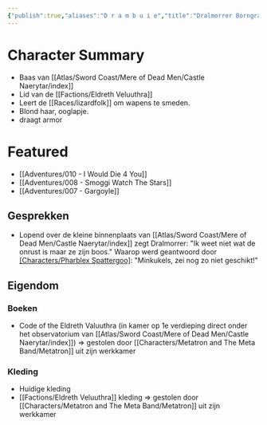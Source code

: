 ```yaml
---
{"publish":true,"aliases":"D r a m b u i e","title":"Dralmorrer Borngray","description":"Caretaker of Castle Naerytar","created":"2025-07-21T16:58:46.945+02:00","modified":"2025-07-21T20:42:43.127+02:00","published":"2025-07-21T20:42:43.127+02:00","cssclasses":""}
---
```


# Character Summary
- Baas van [[Atlas/Sword Coast/Mere of Dead Men/Castle Naerytar/index]]
- Lid van de [[Factions/Eldreth Veluuthra]]
- Leert de [[Races/lizardfolk]] om wapens te smeden.
- Blond haar, ooglapje.
- draagt armor
# Featured
- [[Adventures/010 - I Would Die 4 You]]
- [[Adventures/008 - Smoggi Watch The Stars]]
- [[Adventures/007 - Gargoyle]]

## Gesprekken
* Lopend over de kleine binnenplaats van [[Atlas/Sword Coast/Mere of Dead Men/Castle Naerytar/index]] zegt Dralmorrer: 
  "Ik weet niet wat de onrust is maar ze zijn boos." 
  Waarop werd geantwoord door [[Characters/Pharblex Spattergoo]](?): 
  "Minkukels, zei nog zo niet geschikt!"

## Eigendom
### Boeken
- Code of the Eldreth Valuuthra (in kamer op 1e verdieping direct onder het observatorium van [[Atlas/Sword Coast/Mere of Dead Men/Castle Naerytar/index]]) => gestolen door [[Characters/Metatron and The Meta Band/Metatron]] uit zijn werkkamer
### Kleding 
- Huidige kleding
- [[Factions/Eldreth Veluuthra]] kleding => gestolen door [[Characters/Metatron and The Meta Band/Metatron]] uit zijn werkkamer

